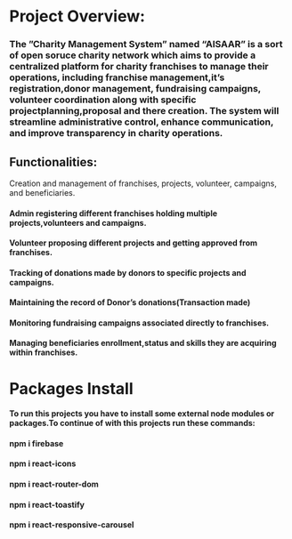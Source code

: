 # Project Overview:
### The ”Charity Management System” named “AISAAR” is a sort of open soruce charity network which aims to provide a centralized platform for charity franchises to manage their operations, including franchise management,it’s registration,donor management, fundraising campaigns, volunteer coordination along with specific projectplanning,proposal and there creation. The system will streamline administrative control, enhance communication, and improve transparency in charity operations.

## Functionalities:

Creation and management of franchises, projects, volunteer, campaigns, and 
beneficiaries.
#### Admin registering different franchises holding multiple projects,volunteers and campaigns.
#### Volunteer proposing different projects and getting approved from franchises.
#### Tracking of donations made by donors to specific projects and campaigns.
#### Maintaining the record of Donor’s donations(Transaction made)
#### Monitoring fundraising campaigns associated directly to franchises.
#### Managing beneficiaries enrollment,status and skills they are acquiring within franchises.

# Packages Install
#### To run this projects you have to install some external node modules or packages.To continue of with this projects run these commands:
#### npm i firebase
#### npm i react-icons
#### npm i react-router-dom
#### npm i react-toastify 
#### npm i react-responsive-carousel